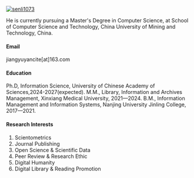 

[![senli1073](https://img.shields.io/badge/senli1073-github-blue?logo=github)](https://github.com/senli1073)

He is currently pursuing a Master's Degree in Computer Science, at School of Computer Science and Technology, China University of Mining and Technology, China.

#### Email
jiangyuyancite[at]163.com

#### Education
Ph.D, Information Science, University of Chinese Academy of Sciences,2024-2027(expected).
M.M., Library, Information and Archives Management, Xinxiang Medical University, 2021—2024.
B.M., Information Management and Information Systems, Nanjing University Jinling College, 2017—2021.

#### Research Interests
1.	Scientometrics
2.	Journal Publishing
3.	Open Science & Scientific Data
4.	Peer Review & Research Ethic
5.	Digital Humanity
6.	Digital Library & Reading Promotion
